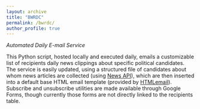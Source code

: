```yaml
---
layout: archive
title: "BWRDC"
permalink: /bwrdc/
author_profile: true
---
```


*Automated Daily E-mail Service*

This Python script, hosted locally and executed daily, emails a customizable list of recipients daily news clippings about specific political candidates. The service is easily updated, using a structured file of candidates about whom news articles are collected (using <a target="_blank" href="http://newsapi.org/">News API</a>), which are then inserted into a default base HTML email template (provided by <a target="_blank" href="https://htmlemail.io/">HTMLemail</a>). Subscribe and unsubscribe utilities are made available through Google Forms, though currently those forms are not directly linked to the recipients table.
